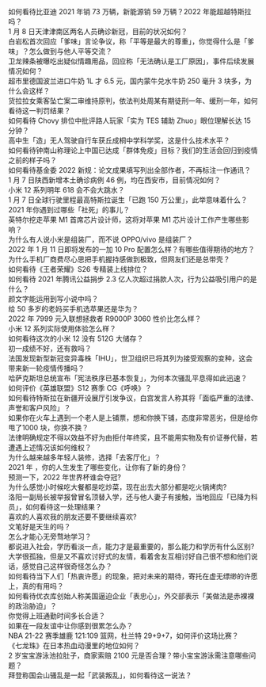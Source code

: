 如何看待比亚迪 2021 年销 73 万辆，新能源销 59 万辆？2022 年能超越特斯拉吗？  
1 月 8 日天津津南区两名人员确诊新冠，目前的状况如何？  
白岩松首次回应「爹味」言论争议，称「平等是最大的尊重」，你觉得什么是「爹味」？怎么做到与他人平等交流？  
卫龙辣条被曝吃出疑似情趣用品，回应称「无法确认是工厂原因」，事件后续发展情况如何？  
超市里德国波兰进口牛奶 1L 才 6.5 元，国内蒙牛兑水牛奶 250 毫升 3 块多，为什么会这样？  
货拉拉女乘客坠亡案二审维持原判，依法判处周某有期徒刑一年、缓刑一年，如何看待这一判罚结果？  
如何看待 Chovy 排位中批评路人玩家「实为 TES 辅助 Zhuo」眼位理解长达 15 分钟？  
高中生「造」无人驾驶自行车获丘成桐中学科学奖，这是什么技术水平？  
如何看待钟南山称理论上中国已达成「群体免疫」目标？我们的生活会回归到疫情之前的样子吗？  
如何看待基金委 2022 新规：论文成果填写列出全部作者，不再标注一作通讯？  
1 月 7 日陕西新增本土确诊病例 46 例，均在西安市，目前情况如何？  
小米 12 系列明年 618 会不会大跳水？  
1 月 7 日全球行驶里程最高特斯拉诞生「已跑 150 万公里」，此举意味着什么？  
2021 年你遇到过哪些「社死」的事儿？  
英特尔挖走苹果 M1 首席芯片设计师，这将对苹果 M1 芯片设计工作产生哪些影响？  
为什么有人说小米是组装厂，而不说 OPPO/vivo 是组装厂？  
2022 年 1 月 11 日即将发布的一加 10 Pro 配置怎么样？有哪些值得期待的地方？  
为什么手机厂商费尽心思把手机握持感做到极致，但网友们还是总带壳？  
如何看待《王者荣耀》S26 专精装上线排位？  
如何看待 2021 年腾讯公益捐步 2.3 亿人次超过捐款人次，行为公益吸引用户的是什么？  
颜文字能运用到写小说中吗？  
给 50 多岁的老妈买手机选苹果还是华为？  
2022 年 7999 元入联想拯救者 R9000P 3060 性价比怎么样？  
小米 12 系列实际使用体验怎么样？  
如何看待这次的小米 12 没有 512G 大储存？  
初一成绩不好，还有救吗？  
法国发现新型新冠变异毒株「IHU」，世卫组织已将其列为接受观察的变种，这会带来新一轮疫情传播吗？  
哈萨克斯坦总统宣布「宪法秩序已基本恢复」，为何本次骚乱平息得如此迅速？  
如何评价《英雄联盟》S12 赛季 CG《呼唤》？  
如何看待特斯拉在新疆开设展厅引发争议，白宫发言人称其将「面临严重的法律、声誉和客户风险」？  
如果你在火车上遇到一个老人是上铺票，想和你换下铺，态度非常恶劣，但是给你甩了1000 块，你换不换？  
法律明确规定不得以效益不好为由拒付年终奖，且不能用实物及有价证券代替，若遭遇上述情况该如何维权？  
为什么越来越多年轻人装修，选择「去客厅化」？  
2021 年  ，你的人生发生了哪些变化，让你有了新的身份？  
预测一下，2022 年世界杯谁会夺冠?  
为什么感觉小时候吃大餐都是吃炒菜，现在出去大部分都是吃火锅烤肉?  
洛阳一副局长被举报曾冒名顶替入学，还与他人妻子有接触，当地回应「已降为科员」，如何看待这一处理结果？  
喜欢的人喜欢我的朋友还要不要继续喜欢?  
文笔好是天生的吗？  
怎么才能心无旁骛地学习？  
都说进入社会，学历看淡一点，能力才是最重要的，那么能力和学历有什么区别?  
大学很孤独，但是又不喜欢讨好式的友情，看着舍友互相讨好自己很不想和他们说话，感觉自己这样很奇怪怎么办？  
如何看待当下人们「热衷许愿」的现象，把对未来的期待，寄托在虚无缥缈的许愿上，真的有用吗？  
如何看待优衣库创始人称美国逼迫企业「表忠心」，外交部表示「美做法是赤裸裸的政治胁迫」？  
你觉得上班通勤时间多长合适？  
如果在一段友谊中让你感到很累怎么办？  
NBA 21-22 赛季雄鹿 121:109 篮网，杜兰特 29+9+7，如何评价这场比赛？  
《七龙珠》在日本热血动漫里的地位如何？  
2 岁宝宝游泳池拉肚子，商家索赔 2100 元是否合理？带小宝宝游泳需注意哪些问题？  
拜登称国会山骚乱是一起「武装叛乱」，如何看待这一说法？  
